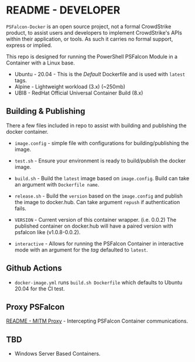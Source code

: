 # README - DEVELOPER

`PSFalcon-Docker` is an open source project, not a formal CrowdStrike product, to assist users and developers to implement CrowdStrike's APIs within their application, or tools. As such it carries no formal support, express or implied.

This repo is designed for running the PowerShell PSFalcon Module in a Container with a Linux base.

* Ubuntu - 20.04 - This is the *Default* Dockerfile and is used with `latest` tags. 
* Alpine - Lightweight workload (3.x) (~250mb)
* UBI8 - RedHat Official Universal Container Build (8.x)

## Building & Publishing

There a few files included in repo to assist with building and publishing the docker container.

* `image.config` - simple file with configurations for building/publishing the image.
* `test.sh` - Ensure your environment is ready to build/publish the docker image.
* `build.sh` - Build the `latest` image based on `image.config`. Build can take an argument with `Dockerfile name`.
* `release.sh` - Build the `version` based on the `image.config` and publish the image to docker.hub. Can take argument `repush` if authentication fails.
* `VERSION` - Current version of this container wrapper. (i.e. 0.0.2) The published container on docker.hub will have a paired version with psfalcon like (v1.0.8-0.0.2).

* `interactive` - Allows for running the PSFalcon Container in interactive mode with an argument for the *tag* defaulted to `latest`.

## Github Actions

* `docker-image.yml` runs `build.sh Dockerfile` which defaults to Ubuntu 20.04 for the CI test.

## Proxy PSFalcon

[README - MITM Proxy](proxy/README.mitm.md) - Intercepting PSFalcon Container communications.

## TBD

* Windows Server Based Containers.
